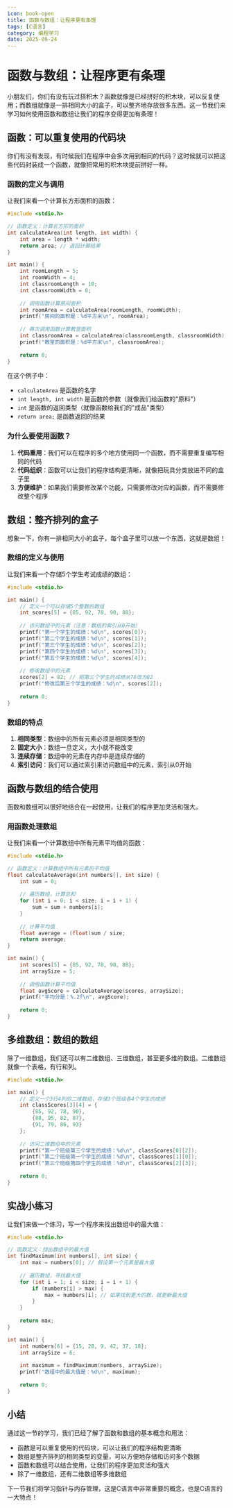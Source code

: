 ```yaml
---
icon: book-open
title: 函数与数组：让程序更有条理
tags: [C语言]
category: 编程学习
date: 2025-09-24
---
```

# 函数与数组：让程序更有条理

小朋友们，你们有没有玩过搭积木？函数就像是已经拼好的积木块，可以反复使用；而数组就像是一排相同大小的盒子，可以整齐地存放很多东西。这一节我们来学习如何使用函数和数组让我们的程序变得更加有条理！

## 函数：可以重复使用的代码块

你们有没有发现，有时候我们在程序中会多次用到相同的代码？这时候就可以把这些代码封装成一个函数，就像把常用的积木块提前拼好一样。

### 函数的定义与调用

让我们来看一个计算长方形面积的函数：

```c
#include <stdio.h>

// 函数定义：计算长方形的面积
int calculateArea(int length, int width) {
    int area = length * width;
    return area; // 返回计算结果
}

int main() {
    int roomLength = 5;
    int roomWidth = 4;
    int classroomLength = 10;
    int classroomWidth = 8;
    
    // 调用函数计算房间面积
    int roomArea = calculateArea(roomLength, roomWidth);
    printf("房间的面积是：%d平方米\n", roomArea);
    
    // 再次调用函数计算教室面积
    int classroomArea = calculateArea(classroomLength, classroomWidth);
    printf("教室的面积是：%d平方米\n", classroomArea);
    
    return 0;
}
```

在这个例子中：
- `calculateArea` 是函数的名字
- `int length, int width` 是函数的参数（就像我们给函数的"原料"）
- `int` 是函数的返回类型（就像函数给我们的"成品"类型）
- `return area;` 是函数返回的结果

### 为什么要使用函数？

1. **代码重用**：我们可以在程序的多个地方使用同一个函数，而不需要重复编写相同的代码
2. **代码组织**：函数可以让我们的程序结构更清晰，就像把玩具分类放进不同的盒子里
3. **方便维护**：如果我们需要修改某个功能，只需要修改对应的函数，而不需要修改整个程序

## 数组：整齐排列的盒子

想象一下，你有一排相同大小的盒子，每个盒子里可以放一个东西，这就是数组！

### 数组的定义与使用

让我们来看一个存储5个学生考试成绩的数组：

```c
#include <stdio.h>

int main() {
    // 定义一个可以存储5个整数的数组
    int scores[5] = {85, 92, 78, 90, 88};
    
    // 访问数组中的元素（注意：数组的索引从0开始）
    printf("第一个学生的成绩：%d\n", scores[0]);
    printf("第二个学生的成绩：%d\n", scores[1]);
    printf("第三个学生的成绩：%d\n", scores[2]);
    printf("第四个学生的成绩：%d\n", scores[3]);
    printf("第五个学生的成绩：%d\n", scores[4]);
    
    // 修改数组中的元素
    scores[2] = 82; // 把第三个学生的成绩从78改为82
    printf("修改后第三个学生的成绩：%d\n", scores[2]);
    
    return 0;
}
```

### 数组的特点

1. **相同类型**：数组中的所有元素必须是相同类型的
2. **固定大小**：数组一旦定义，大小就不能改变
3. **连续存储**：数组中的元素在内存中是连续存储的
4. **索引访问**：我们可以通过索引来访问数组中的元素，索引从0开始

## 函数与数组的结合使用

函数和数组可以很好地结合在一起使用，让我们的程序更加灵活和强大。

### 用函数处理数组

让我们来看一个计算数组中所有元素平均值的函数：

```c
#include <stdio.h>

// 函数定义：计算数组中所有元素的平均值
float calculateAverage(int numbers[], int size) {
    int sum = 0;
    
    // 遍历数组，计算总和
    for (int i = 0; i < size; i = i + 1) {
        sum = sum + numbers[i];
    }
    
    // 计算平均值
    float average = (float)sum / size;
    return average;
}

int main() {
    int scores[5] = {85, 92, 78, 90, 88};
    int arraySize = 5;
    
    // 调用函数计算平均值
    float avgScore = calculateAverage(scores, arraySize);
    printf("平均分是：%.2f\n", avgScore);
    
    return 0;
}
```

## 多维数组：数组的数组

除了一维数组，我们还可以有二维数组、三维数组，甚至更多维的数组。二维数组就像一个表格，有行和列。

```c
#include <stdio.h>

int main() {
    // 定义一个3行4列的二维数组，存储3个班级各4个学生的成绩
    int classScores[3][4] = {
        {85, 92, 78, 90},
        {88, 95, 82, 87},
        {91, 79, 86, 93}
    };
    
    // 访问二维数组中的元素
    printf("第一个班级第三个学生的成绩：%d\n", classScores[0][2]);
    printf("第二个班级第一个学生的成绩：%d\n", classScores[1][0]);
    printf("第三个班级第四个学生的成绩：%d\n", classScores[2][3]);
    
    return 0;
}
```

## 实战小练习

让我们来做一个练习，写一个程序来找出数组中的最大值：

```c
#include <stdio.h>

// 函数定义：找出数组中的最大值
int findMaximum(int numbers[], int size) {
    int max = numbers[0]; // 假设第一个元素是最大值
    
    // 遍历数组，寻找最大值
    for (int i = 1; i < size; i = i + 1) {
        if (numbers[i] > max) {
            max = numbers[i]; // 如果找到更大的数，就更新最大值
        }
    }
    
    return max;
}

int main() {
    int numbers[6] = {15, 28, 9, 42, 37, 18};
    int arraySize = 6;
    
    int maximum = findMaximum(numbers, arraySize);
    printf("数组中的最大值是：%d\n", maximum);
    
    return 0;
}
```

## 小结

通过这一节的学习，我们已经了解了函数和数组的基本概念和用法：

- 函数是可以重复使用的代码块，可以让我们的程序结构更清晰
- 数组是整齐排列的相同类型的变量，可以方便地存储和访问多个数据
- 函数和数组可以结合使用，让我们的程序更加灵活和强大
- 除了一维数组，还有二维数组等多维数组

下一节我们将学习指针与内存管理，这是C语言中非常重要的概念，也是C语言的一大特点！